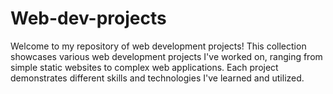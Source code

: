 # Web-dev-projects
Welcome to my repository of web development projects! This collection showcases various web development projects I've worked on, ranging from simple static websites to complex web applications. Each project demonstrates different skills and technologies I've learned and utilized.
